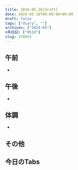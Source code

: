 ```yaml
---
title: 2024-05-18[draft]
date: 2024-05-18T00:00:00+09:00
draft: false
tags: ["diary", ""]
archives: ["2024-05"]
n年日記: ["0518"]
slug: 370055
---
```

## 午前
- 
## 午後
- 
## 体調
- 
## その他
## 今日のTabs